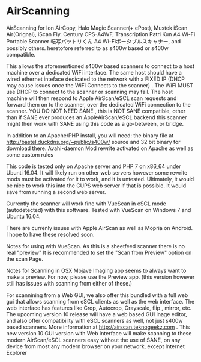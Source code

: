 # AirScanning
AirScanning for Ion AirCopy, Halo Magic Scanner(+ ePost),  Mustek iScan Air(Orignal), iScan Fly. Century CPS-A4WF, Transcription Patri Kun A4 Wi-Fi Portable Scanner 転写パットリくん A4 Wi-Fiポータブルスキャナー, and possibly others. heretofore referred to as s400w based or s400w compatible.

This allows the aforementioned s400w based scanners to connect to a host machine over a dedicated WiFi interface. The same host should have a wired ethernet inteface dedicated to the network with a FIXED IP (DHCP may cause issues once the WiFi Connects to the scanner) . The WiFi MUST use DHCP to connect to the scanner or scanning may fail. The host machine will then respond to Apple AirScan/eSCL scan requests and forward them on to the scanner, over the dedicated WiFi connection to the scanner. YOU DO NOT NEED SANE , this is NOT SANE compatible, other than if SANE ever produces an AppleAirScan/eSCL backend this scanner might then work with SANE using this code as a go-between, or bridge.

In addition to an Apache/PHP install, you will need: 
the binary file at http://bastel.duckdns.org/~public/s400w/ source and 32 bit binary for download there.
Avahi-daemon
Mod rewrite activated on Apache as well as some custom rules

This code is tested only on Apache server and PHP 7 on x86_64 under Ubunti 16.04. It will likely run on other web servers however some rewrite mods must be activated for it to work, and it is untested. Ultimately, it would be nice to work this into the CUPS web server if that is possible. It would save from running a second web server. 

Currently the scanner will work fine with VueScan in eSCL mode (autodetected) with this software.  Tested with VueScan on Windows 7 and Ubuntu 16.04.

There are currenly issues with Apple AirScan as well as Mopria on Android. I hope to have these resolved soon.

Notes for using with VueScan.
As this is a sheetfeed scanner there is no real "preview" It is recommended to set the "Scan from Preview" option on the scan Page.

Notes for Scanning in OSX Mojave
Imaging app seems to always want to make a preview. For now, please use the Preview app. (this version however still has issues with scanning from either of these.)


For scannining from a Web GUI, we also offer this bundled with a full web gui that allows scanning from eSCL clients as well as the web interface.  The web interface has features like Crop, Autocrop, Grayscale, flip , mirror, etc. The upcoming version 10 release will have a web based GUI inage editor, and also offer compatibility with eSCL scanners as well, not just s400w based scanners. More information at http://airscan.teknogeekz.com . This new version 10 GUI version with Web interface will make scanning to these modern AirScan/eSCL scanners easy without the use of SANE, on any device from most any modern browser on your network, except Internet Explorer




